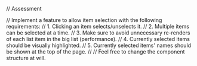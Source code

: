 // Assessment

// Implement a feature to allow item selection with the following requirements:
// 1. Clicking an item selects/unselects it.
// 2. Multiple items can be selected at a time.
// 3. Make sure to avoid unnecessary re-renders of each list item in the big list (performance).
// 4. Currently selected items should be visually highlighted.
// 5. Currently selected items' names should be shown at the top of the page.
//
// Feel free to change the component structure at will.
